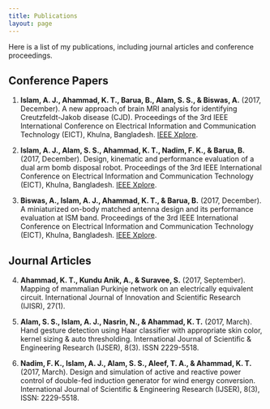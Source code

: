 ```yaml
---
title: Publications
layout: page
---
```


Here is a list of my publications, including journal articles and conference proceedings.

## Conference Papers

1. **Islam, A. J., Ahammad, K. T., Barua, B., Alam, S. S., & Biswas, A.** (2017, December). A new approach of brain MRI analysis for identifying Creutzfeldt-Jakob disease (CJD). Proceedings of the 3rd IEEE International Conference on Electrical Information and Communication Technology (EICT), Khulna, Bangladesh. [IEEE Xplore](http://ieeexplore.ieee.org/stamp/stamp.jsp?tp=&arnumber=8275191&isnumber=8275120).

2. **Islam, A. J., Alam, S. S., Ahammad, K. T., Nadim, F. K., & Barua, B.** (2017, December). Design, kinematic and performance evaluation of a dual arm bomb disposal robot. Proceedings of the 3rd IEEE International Conference on Electrical Information and Communication Technology (EICT), Khulna, Bangladesh. [IEEE Xplore](http://ieeexplore.ieee.org/stamp/stamp.jsp?tp=&arnumber=8275193&isnumber=8275120).

3. **Biswas, A., Islam, A. J., Ahammad, K. T., & Barua, B.** (2017, December). A miniaturized on-body matched antenna design and its performance evaluation at ISM band. Proceedings of the 3rd IEEE International Conference on Electrical Information and Communication Technology (EICT), Khulna, Bangladesh. [IEEE Xplore](http://ieeexplore.ieee.org/stamp/stamp.jsp?tp=&arnumber=8275170&isnumber=8275120).

## Journal Articles

4. **Ahammad, K. T., Kundu Anik, A., & Suravee, S.** (2017, September). Mapping of mammalian Purkinje network on an electrically equivalent circuit. International Journal of Innovation and Scientific Research (IJISR), 27(1). 

5. **Alam, S. S., Islam, A. J., Nasrin, N., & Ahammad, K. T.** (2017, March). Hand gesture detection using Haar classifier with appropriate skin color, kernel sizing & auto thresholding. International Journal of Scientific & Engineering Research (IJSER), 8(3). ISSN 2229-5518.

6. **Nadim, F. K., Islam, A. J., Alam, S. S., Aleef, T. A., & Ahammad, K. T.** (2017, March). Design and simulation of active and reactive power control of double-fed induction generator for wind energy conversion. International Journal of Scientific & Engineering Research (IJSER), 8(3), ISSN: 2229-5518.



